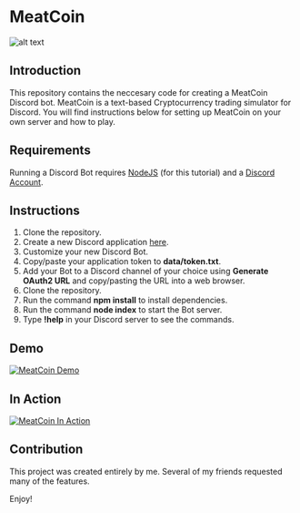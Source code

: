 MeatCoin
=========================

![alt text](https://jwparsons.bitbucket.io/style/images/projects/meatcoin/logo.png "MeatCoin Logo")

## Introduction
This repository contains the neccesary code for creating a MeatCoin Discord bot.
MeatCoin is a text-based Cryptocurrency trading simulator for Discord.
You will find instructions below for setting up MeatCoin on your own server and how to play.


## Requirements
Running a Discord Bot requires [NodeJS](https://nodejs.org/en/) (for this tutorial) and a [Discord Account](https://discordapp.com/developers/docs/intro).


## Instructions
1. Clone the repository.
1. Create a new Discord application [here](https://discordapp.com/developers/applications/me).
1. Customize your new Discord Bot.
1. Copy/paste your application token to **data/token.txt**.
1. Add your Bot to a Discord channel of your choice using **Generate OAuth2 URL** and copy/pasting the URL into a web browser.
1. Clone the repository.
1. Run the command **npm install** to install dependencies.
1. Run the command **node index** to start the Bot server.
1. Type **!help** in your Discord server to see the commands.


## Demo
[![MeatCoin Demo](https://jwparsons.bitbucket.io/style/images/projects/meatcoin/demo_repo_tn.png)](https://vimeo.com/275358647 "MeatCoin Demo - click to watch!")


## In Action
[![MeatCoin In Action](https://jwparsons.bitbucket.io/style/images/projects/meatcoin/action_repo_tn.png)](https://vimeo.com/275358719 "MeatCoin In Action - click to watch!")


## Contribution
This project was created entirely by me. Several of my friends requested many of the features.

Enjoy!